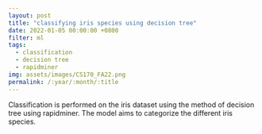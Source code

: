 ```yaml
---
layout: post
title: "classifying iris species using decision tree"
date: 2022-01-05 00:00:00 +0800
filter: ml
tags:
  - classification
  - decision tree
  - rapidminer
img: assets/images/CS170_FA22.png
permalink: /:year/:month/:title
---
```

Classification is performed on the iris dataset using the method of decision tree using rapidminer. The model aims to categorize the different iris species.